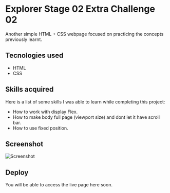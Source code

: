 # Explorer Stage 02 Extra Challenge 02

Another simple HTML + CSS webpage focused on practicing the concepts previously learnt.

## Tecnologies used
- HTML
- CSS

## Skills acquired
Here is a list of some skills I was able to learn while completing this project:

- How to work with display Flex.
- How to make body full page (viewport size) and dont let it have scroll bar.
- How to use fixed position.


## Screenshot
![Screenshot](https://github.com/GabrielRefundini/Rocketseat/assets/52221116/03746ec1-0b2e-414e-acc7-5f3db4ef6a55)




## Deploy

You will be able to access the live page here soon.